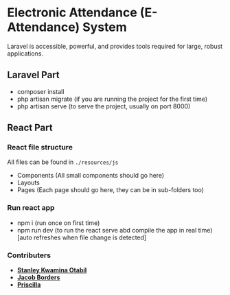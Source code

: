 # Electronic Attendance (E-Attendance) System

Laravel is accessible, powerful, and provides tools required for large, robust applications.

## Laravel Part

-   composer install
-   php artisan migrate (if you are running the project for the first time)
-   php artisan serve (to serve the project, usually on port 8000)

## React Part

### React file structure

All files can be found in `./resources/js`

-   Components (All small components should go here)
-   Layouts
-   Pages (Each page should go here, they can be in sub-folders too)

### Run react app

-   npm i (run once on first time)
-   npm run dev (to run the react serve abd compile the app in real time)[auto refreshes when file change is detected]

### Contributers

-   **[Stanley Kwamina Otabil](https://github.com/HueyWhyte)**
-   **[Jacob Borders](https://github.com/code-kid)**
-   **[Priscilla](https://github.com/priscilla)**
